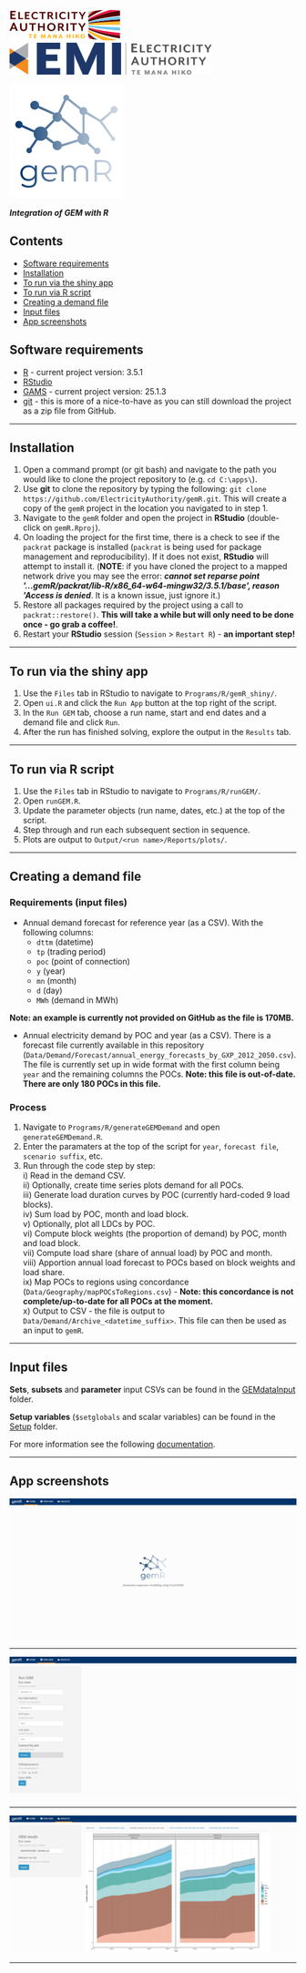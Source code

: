 [![](Programs/R/gemR_shiny/www/img/ea-logo.png)](https://www.ea.govt.nz) [<img src = 'Programs/R/gemR_shiny/www/img/emi-logo.png' height="56px">](https://emi.ea.govt.nz)

![](Programs/R/gemR_shiny/www/img/gemR_logo3.png)

***Integration of GEM with R***

## Contents  
- [Software requirements](#software)    
- [Installation](#installation)  
- [To run via the shiny app](#shiny)  
- [To run via R script](#script)  
- [Creating a demand file](#demand)  
- [Input files](#input)  
- [App screenshots](#screenshots)  

<a name="software"/>

## Software requirements

- [R](https://cran.r-project.org/bin/windows/base/) - current project version: 3.5.1
- [RStudio](https://www.rstudio.com/products/rstudio/download/)
- [GAMS](https://www.gams.com/download/) - current project version: 25.1.3
- [git](https://git-scm.com/downloads) - this is more of a nice-to-have as you can still download the project as a zip file from GitHub.

***

<a name="installation"/>

## Installation

1. Open a command prompt (or git bash) and navigate to the path you would like to clone the project repository to (e.g. `cd C:\apps\`).
2. Use **git** to clone the repository by typing the following: `git clone https://github.com/ElectricityAuthority/gemR.git`. This will create a copy of the `gemR` project in the location you navigated to in step 1.
3. Navigate to the `gemR` folder and open the project in **RStudio** (double-click on `gemR.Rproj`).
4. On loading the project for the first time, there is a check to see if the `packrat` package is installed (`packrat` is being used for package management and reproducibility). If it does not exist, **RStudio** will attempt to install it. (**NOTE**: if you have cloned the project to a mapped network drive you may see the error: ***cannot set reparse point '...gemR/packrat/lib-R/x86_64-w64-mingw32/3.5.1/base', reason 'Access is denied***. It is a known issue, just ignore it.)
5. Restore all packages required by the project using a call to `packrat::restore()`. **This will take a while but will only need to be done once - go grab a coffee!**.
6. Restart your **RStudio** session (`Session` > `Restart R`) - **an important step!**

***

<a name="shiny"/>

## To run via the shiny app

1. Use the `Files` tab in RStudio to navigate to `Programs/R/gemR_shiny/`.
2. Open `ui.R` and click the `Run App` button at the top right of the script.
3. In the `Run GEM` tab, choose a run name, start and end dates and a demand file and click `Run`. 
4. After the run has finished solving, explore the output in the `Results` tab.

***

<a name="script"/>

## To run via R script

1. Use the `Files` tab in RStudio to navigate to `Programs/R/runGEM/`. 
2. Open `runGEM.R`.
3. Update the parameter objects (run name, dates, etc.) at the top of the script.
4. Step through and run each subsequent section in sequence.
5. Plots are output to `Output/<run name>/Reports/plots/`.

***

<a name="demand"/>

## Creating a demand file

### Requirements (input files)

- Annual demand forecast for reference year (as a CSV). With the following columns:
  - `dttm` (datetime)
  - `tp` (trading period)
  - `poc` (point of connection)
  - `y` (year)
  - `mn` (month)
  - `d` (day)
  - `MWh` (demand in MWh)

**Note: an example is currently not provided on GitHub as the file is 170MB.**

- Annual electricity demand by POC and year (as a CSV). There is a forecast file currently available in this repository (`Data/Demand/Forecast/annual_energy_forecasts_by_GXP_2012_2050.csv`). The file is currently set up in wide format with the first column being `year` and the remaining columns the POCs. **Note: this file is out-of-date. There are only 180 POCs in this file.**

### Process 

1. Navigate to `Programs/R/generateGEMDemand` and open `generateGEMDemand.R`.
2. Enter the paramaters at the top of the script for `year`, `forecast file`, `scenario suffix`, etc.
3. Run through the code step by step:  
  i) Read in the demand CSV.  
  ii) Optionally, create time series plots demand for all POCs.  
  iii) Generate load duration curves by POC (currently hard-coded 9 load blocks).  
  iv) Sum load by POC, month and load block.  
  v) Optionally, plot all LDCs by POC.  
  vi) Compute block weights (the proportion of demand) by POC, month and load block.  
  vii) Compute load share (share of annual load) by POC and month.  
  viii) Apportion annual load forecast to POCs based on block weights and load share.  
  ix) Map POCs to regions using concordance (`Data/Geography/mapPOCsToRegions.csv`) - **Note: this concordance is not complete/up-to-date for all POCs at the moment.**  
  x) Output to CSV - the file is output to `Data/Demand/Archive_<datetime_suffix>`. This file can then be used as an input to `gemR`.

***

<a name="input"/>

## Input files

**Sets**, **subsets** and **parameter** input CSVs can be found in the [GEMdataInput](Data/GEMdataInput) folder. 

**Setup variables** (`$setglobals` and scalar variables) can be found in the [Setup](Data/Setup) folder.

For more information see the following [documentation](Documentation/datasetsDocumentation.html).

***

<a name="screenshots"/>

## App screenshots

![](Resources/img/home.png)

***

![](Resources/img/runGEM.png)

***

![](Resources/img/results.png)

***
